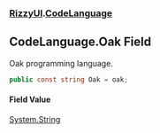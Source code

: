 ### [RizzyUI](RizzyUI 'RizzyUI').[CodeLanguage](RizzyUI.CodeLanguage 'RizzyUI.CodeLanguage')

## CodeLanguage.Oak Field

Oak programming language.

```csharp
public const string Oak = oak;
```

#### Field Value
[System.String](https://docs.microsoft.com/en-us/dotnet/api/System.String 'System.String')